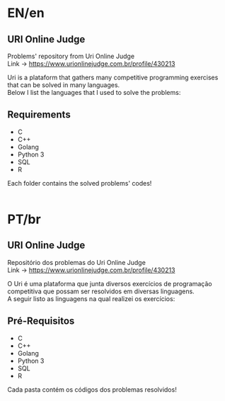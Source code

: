 <h1>EN/en</h1>
<h2>URI Online Judge</h2>

Problems' repository from Uri Online Judge
<br>
Link -> https://www.urionlinejudge.com.br/profile/430213

Uri is a plataform that gathers many competitive programming exercises that can be solved in many languages.
<br>
Below I list the languages that I used to solve the problems:

<h2>Requirements</h2>
  <ul>
    <li>C</li>
    <li>C++</li>
    <li>Golang</li>
    <li>Python 3</li>
    <li>SQL</li>
    <li>R</li>
  </ul>
  
Each folder contains the solved problems' codes!
<br><br>

<h1>PT/br</h1>  
<h2>URI Online Judge</h2>

Repositório dos problemas do Uri Online Judge
<br>
Link -> https://www.urionlinejudge.com.br/profile/430213

O Uri é uma plataforma que junta diversos exercícios de programação competitiva que possam ser resolvidos em diversas linguagens.
<br>
A seguir listo as linguagens na qual realizei os exercícios:

<h2>Pré-Requisitos</h2>
  <ul>
    <li>C</li>
    <li>C++</li>
    <li>Golang</li>
    <li>Python 3</li>
    <li>SQL</li>
    <li>R</li>
  </ul>
  
Cada pasta contém os códigos dos problemas resolvidos!
